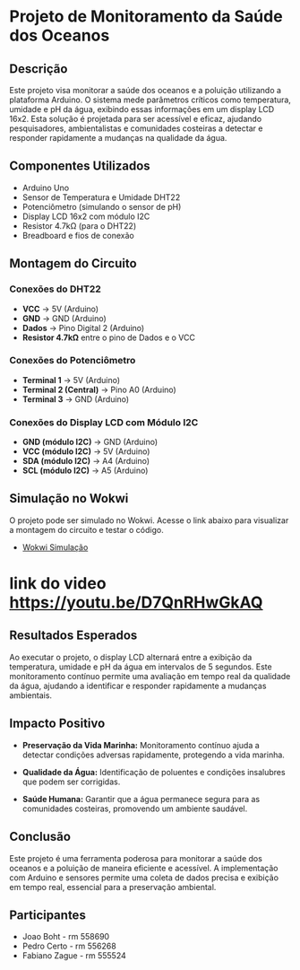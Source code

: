 # Projeto de Monitoramento da Saúde dos Oceanos

## Descrição

Este projeto visa monitorar a saúde dos oceanos e a poluição utilizando a plataforma Arduino. O sistema mede parâmetros críticos como temperatura, umidade e pH da água, exibindo essas informações em um display LCD 16x2. Esta solução é projetada para ser acessível e eficaz, ajudando pesquisadores, ambientalistas e comunidades costeiras a detectar e responder rapidamente a mudanças na qualidade da água.

## Componentes Utilizados

* Arduino Uno
* Sensor de Temperatura e Umidade DHT22
* Potenciômetro (simulando o sensor de pH)
* Display LCD 16x2 com módulo I2C
* Resistor 4.7kΩ (para o DHT22)
* Breadboard e fios de conexão

## Montagem do Circuito

### Conexões do DHT22

* **VCC** → 5V (Arduino)
* **GND** → GND (Arduino)
* **Dados** → Pino Digital 2 (Arduino)
* **Resistor 4.7kΩ** entre o pino de Dados e o VCC

### Conexões do Potenciômetro

* **Terminal 1** → 5V (Arduino)
* **Terminal 2 (Central)** → Pino A0 (Arduino)
* **Terminal 3** → GND (Arduino)

### Conexões do Display LCD com Módulo I2C

* **GND (módulo I2C)** → GND (Arduino)
* **VCC (módulo I2C)** → 5V (Arduino)
* **SDA (módulo I2C)** → A4 (Arduino)
* **SCL (módulo I2C)** → A5 (Arduino)


## Simulação no Wokwi

O projeto pode ser simulado no Wokwi. Acesse o link abaixo para visualizar a montagem do circuito e testar o código.

 - [Wokwi Simulação](https://wokwi.com/projects/399273108928234497)


 # link do video https://youtu.be/D7QnRHwGkAQ

 
## Resultados Esperados

Ao executar o projeto, o display LCD alternará entre a exibição da temperatura, umidade e pH da água em intervalos de 5 segundos. Este monitoramento contínuo permite uma avaliação em tempo real da qualidade da água, ajudando a identificar e responder rapidamente a mudanças ambientais.

## Impacto Positivo

* **Preservação da Vida Marinha:** Monitoramento contínuo ajuda a detectar condições adversas rapidamente, protegendo a vida marinha.

* **Qualidade da Água:** Identificação de poluentes e condições insalubres que podem ser corrigidas.

* **Saúde Humana:** Garantir que a água permanece segura para as comunidades costeiras, promovendo um ambiente saudável.


## Conclusão

Este projeto é uma ferramenta poderosa para monitorar a saúde dos oceanos e a poluição de maneira eficiente e acessível. A implementação com Arduino e sensores permite uma coleta de dados precisa e exibição em tempo real, essencial para a preservação ambiental.

## Participantes

- Joao Boht - rm 558690
- Pedro Certo - rm 556268
- Fabiano Zague - rm 555524
